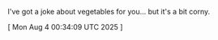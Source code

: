  
I've got a joke about vegetables for you... but it's a bit corny.
 
[ 
Mon Aug  4 00:34:09 UTC 2025
 ]
